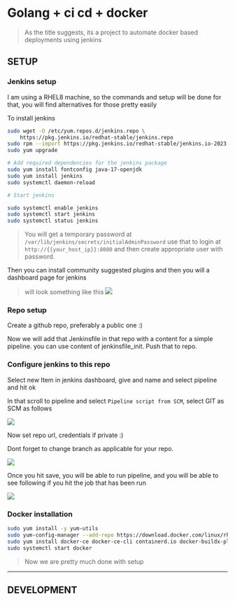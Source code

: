 # Golang + ci cd + docker

> As the title suggests, its a project to automate docker based deployments using jenkins

## **SETUP**

### Jenkins setup

I am using a RHEL8 machine, so the commands and setup will be done for that, you will find alternatives for those pretty easily

To install jenkins
```sh
sudo wget -O /etc/yum.repos.d/jenkins.repo \
    https://pkg.jenkins.io/redhat-stable/jenkins.repo
sudo rpm --import https://pkg.jenkins.io/redhat-stable/jenkins.io-2023.key
sudo yum upgrade

# Add required dependencies for the jenkins package
sudo yum install fontconfig java-17-openjdk
sudo yum install jenkins
sudo systemctl daemon-reload

# Start jenkins

sudo systemctl enable jenkins
sudo systemctl start jenkins
sudo systemctl status jenkins
```

> You will get a temporary password at `/var/lib/jenkins/secrets/initialAdminPassword` use that to login at `http://{{your_host_ip}}:8080` and then create appropriate user with password.

Then you can install community suggested plugins and then you will a dashboard page for jenkins


> will look something like this
![](images/Screenshot%202024-07-30%20at%2012.22.22 AM.png)


### Repo setup

Create a github repo, preferably a public one :) 

Now we will add that Jenkinsfile in that repo with a content for a simple pipeline. you can use content of jenkinsfile_init. Push that to repo.


### Configure jenkins to this repo

Select new Item in jenkins dashboard, give and name and select pipeline and hit ok

In that scroll to pipeline and select `Pipeline script from SCM`, select GIT as SCM as follows

![](images/Screenshot%202024-07-30%20at%2012.29.40 AM.png)

Now set repo url, credentials if private :)

Dont forget to change branch as applicable for your repo.

![](images/Screenshot%202024-07-30%20at%2012.31.21 AM.png)


Once you hit save, you will be able to run pipeline, and you will be able to see following if you hit the job that has been run

![](images/Screenshot%202024-07-30%20at%2012.34.57 AM.png)

### Docker installation

```bash
sudo yum install -y yum-utils
sudo yum-config-manager --add-repo https://download.docker.com/linux/rhel/docker-ce.repo
sudo yum install docker-ce docker-ce-cli containerd.io docker-buildx-plugin docker-compose-plugin
sudo systemctl start docker
```


> Now we are pretty much done with setup

---

## **DEVELOPMENT**

